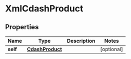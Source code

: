

# XmlCdashProduct


## Properties

Name | Type | Description | Notes
------------ | ------------- | ------------- | -------------
**self** | [**CdashProduct**](CdashProduct.md) |  |  [optional]



